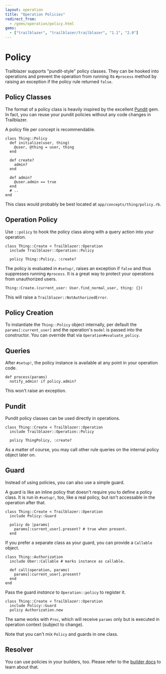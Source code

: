 ```yaml
---
layout: operation
title: "Operation Policies"
redirect_from:
  - /gems/operation/policy.html
gems:
  - ["trailblazer", "trailblazer/trailblazer", "1.1", "2.0"]
---
```


# Policy

Trailblazer supports "pundit-style" policy classes. They can be hooked into operations and prevent the operation from running its `#process` method by raising an exception if the policy rule returned `false`.

## Policy Classes

The format of a policy class is heavily inspired by the excellent [Pundit](https://github.com/elabs/pundit) gem. In fact, you can reuse your pundit policies without any code changes in Trailblazer.

A policy file per concept is recommendable.


    class Thing::Policy
      def initialize(user, thing)
        @user, @thing = user, thing
      end

      def create?
        admin?
      end

      def admin?
        @user.admin == true
      end
      # ..
    end


This class would probably be best located at `app/concepts/thing/policy.rb`.

## Operation Policy

Use `::policy` to hook the policy class along with a query action into your operation.


    class Thing::Create < Trailblazer::Operation
      include Trailblazer::Operation::Policy

      policy Thing::Policy, :create?



The policy is evaluated in `#setup!`, raises an exception if `false` and thus suppresses running `#process`. It is a great way to protect your operations from unauthorized users.


    Thing::Create.(current_user: User.find_normal_user, thing: {})


This will raise a `Trailblazer::NotAuthorizedError`.

## Policy Creation

To instantiate the `Thing::Policy` object internally, per default the `params[:current_user]` and the operation's `model` is passed into the constructor. You can override that via `Operation#evaluate_policy`.

## Queries

After `#setup!`, the policy instance is available at any point in your operation code.


    def process(params)
      notify_admin! if policy.admin?


This won't raise an exception.

## Pundit

Pundit policy classes can be used directly in operations.


    class Thing::Create < Trailblazer::Operation
      include Trailblazer::Operation::Policy

      policy ThingPolicy, :create?


As a matter of course, you may call other rule queries on the internal policy object later on.

## Guard

Instead of using policies, you can also use a simple guard.

A guard is like an inline policy that doesn't require you to define a policy class. It is run in `#setup!`, too, like a real policy, but isn't accessable in the operation after that.


    class Thing::Create < Trailblazer::Operation
      include Policy::Guard

      policy do |params|
        params[:current_user].present? # true when present.
      end


If you prefer a separate class as your guard, you can provide a `Callable` object.

    class Thing::Authorization
      include Uber::Callable # marks instance as callable.

      def call(operation, params)
        params[:current_user].present?
      end
    end

Pass the guard *instance* to `Operation::policy` to register it.

    class Thing::Create < Trailblazer::Operation
      include Policy::Guard
      policy Authorization.new


The same works with `Proc`, which will receive `params` only but is executed in operation context (subject to change).

Note that you can't mix `Policy` and guards in one class.

## Resolver

You can use policies in your builders, too. Please refer to the [builder docs](builder.html#resolver) to learn about that.

